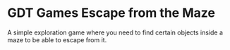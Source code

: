 # GDT Games Escape from the Maze
 A simple exploration game where you need to find certain objects inside a maze to be able to escape from it.
